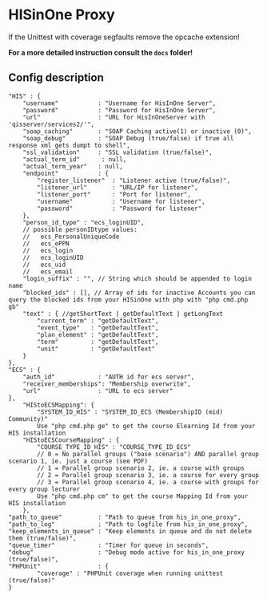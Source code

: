 # HISinOne Proxy
If the Unittest with coverage segfaults remove the opcache extension!

**For a more detailed instruction consult the ``docs`` folder!**

## Config description
	"HIS" : {
		"username"           : "Username for HisInOne Server",
		"password"           : "Password for HisInOne Server",
		"url"                : "URL for HisInOneServer with 'qisserver/services2/'",
		"soap_caching"       : "SOAP Caching active(1) or inactive (0)",
		"soap_debug"         : "SOAP Debug (true/false) if true all response xml gets dumpt to shell",
		"ssl_validation"     : "SSL validation (true/false)",
		"actual_term_id"      : null,
		"actual_term_year"   : null,
		"endpoint"           : {
			"register_listener"  : "Listener active (true/false)",
			"listener_url"       : "URL/IP for listener",
			"listener_port"      : "Port for listener",
			"username"           : "Username for listener",
			"password"           : "Password for listener"
		},
		"person_id_type" : "ecs_loginUID",
		// possible personIDtype values:
		//   ecs_PersonalUniqueCode
		//   ecs_ePPN
		//   ecs_login
		//   ecs_loginUID
		//   ecs_uid
		//   ecs_email
		"login_suffix" : "", // String which should be appended to login name
		"blocked_ids" : [], // Array of ids for inactive Accounts you can query the blocked ids from your HISinOne with php with "php cmd.php gb"
		"text" : { //getShortText | getDefaultText | getLongText
			"current_term" : "getDefaultText",
			"event_type"   : "getDefaultText",
			"plan_element" : "getDefaultText",
			"term"         : "getDefaultText",
			"unit"         : "getDefaultText"
		}
	},
	"ECS" : {
		"auth_id"            : "AUTH id for ecs server",
		"receiver_memberships": "Membership overwrite",
		"url"                : "URL to ecs server"
	},
		"HIStoECSMapping": {
			"SYSTEM_ID_HIS" : "SYSTEM_ID_ECS (MembershipID (mid) Community)"
			Use "php cmd.php ge" to get the course Elearning Id from your HIS installation
		"HIStoECSCourseMapping" : {
			"COURSE_TYPE_ID_HIS" : "COURSE_TYPE_ID_ECS"
			// 0 = No parallel groups ("base scenario") AND parallel group scenario 1, ie. just a course (see PDF)
			// 1 = Parallel group scenario 2, ie. a course with groups
			// 2 = Parallel group scenario 3, ie. a course for every group
			// 3 = Parallel group scenario 4, ie. a course with groups for every group lecturer
			Use "php cmd.php cm" to get the course Mapping Id from your HIS installation
		},
	"path_to_queue"          : "Path to queue from his_in_one_proxy",
	"path_to_log"            : "Path to logfile from his_in_one_proxy",
	"keep_elements_in_queue" : "Keep elements in queue and do not delete them (true/false)",
	"queue_timer"            : "Timer for queue in seconds",
	"debug"                  : "Debug mode active for his_in_one_proxy (true/false)",
	"PHPUnit"                : {
			"coverage" : "PHPUnit coverage when running unittest (true/false)"
	}